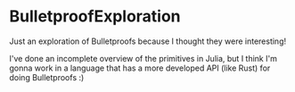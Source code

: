 # BulletproofExploration
Just an exploration of Bulletproofs because I thought they were interesting! 

I've done an incomplete overview of the primitives in Julia, but I think I'm gonna work in a language that has a more developed API (like Rust) for doing Bulletproofs :) 
